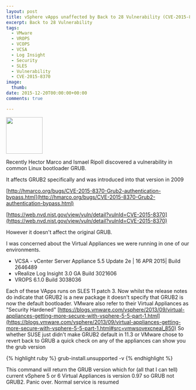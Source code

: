 ```yaml
---
layout: post
title: vSphere vApps unaffected by Back to 28 Vulnerability (CVE-2015-8370)
excerpt: Back to 28 Vulnerability
tags: 
  - VMware
  - VROPS
  - VCOPS
  - VCSA
  - Log Insight
  - Security
  - SLES
  - Vulnerability
  - CVE-2015-8370
image:
  thumb:
date: 2015-12-20T00:00:00+00:00
comments: true

---
```

<IMG src="http://hmarco.org/bugs/grub_hacked-b.png" width="100">

Recently Hector Marco and Ismael Ripoll discovered a vulnerability in common Linux bootloader GRUB.

It affects GRUB2 specifically and was introduced into that version in 2009

[http://hmarco.org/bugs/CVE-2015-8370-Grub2-authentication-bypass.html](http://hmarco.org/bugs/CVE-2015-8370-Grub2-authentication-bypass.html)

[https://web.nvd.nist.gov/view/vuln/detail?vulnId=CVE-2015-8370](https://web.nvd.nist.gov/view/vuln/detail?vulnId=CVE-2015-8370)


However it doesn't affect the original GRUB.


I was concerned about the Virtual Appliances we were running in one of our environments.

* VCSA -  vCenter Server Appliance 5.5 Update 2e | 16 APR 2015| Build 2646489
* vRealize Log Insight 3.0 GA Build 3021606
* VROPS 6.1.0 Build 3038036

Each of these VApps runs on SLES 11 patch 3.  Now whilst the release notes do indicate that GRUB2 is a new package
it doesn't specify that GRUB2 is now the default bootloader.  VMware also refer to their Virtual Appliances as "Security Hardened" 
[https://blogs.vmware.com/vsphere/2013/09/virtual-appliances-getting-more-secure-with-vsphere-5-5-part-1.html](https://blogs.vmware.com/vsphere/2013/09/virtual-appliances-getting-more-secure-with-vsphere-5-5-part-1.html#src=vmwsovexcneal_850)
So whether SUSE just didn't make GRUB2 default in 11.3 or VMware chose to revert back to GRUB a quick check on any of  the appliances can show you the grub version

{% highlight ruby %}
grub-install.unsupported -v
{% endhighlight %}

This command will return the GRUB version which for (all that I can tell) current vSphere 5 or 6 Virtual Appliances is version 0.97 so GRUB not GRUB2.
Panic over.  Normal service is resumed
